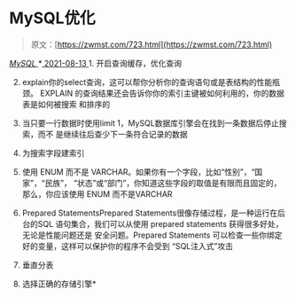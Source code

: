 <!--yml
category: 未分类
date: 0001-01-01 00:00:00
--->

# MySQL优化

> 原文：[https://zwmst.com/723.html](https://zwmst.com/723.html)

   [ *MySQL* ](https://zwmst.com/mysql)*[ <time datetime="2021-08-14T07:58:38+08:00"> 2021-08-13 </time> ](https://zwmst.com/723.html)  1.  开启查询缓存，优化查询

2.  explain你的select查询，这可以帮你分析你的查询语句或是表结构的性能瓶颈。 EXPLAIN 的查询结果还会告诉你你的索引主键被如何利用的，你的数据表是如何被搜索 和排序的

3.  当只要一行数据时使用limit 1，MySQL数据库引擎会在找到一条数据后停止搜索，而不 是继续往后查少下一条符合记录的数据

4.  为搜索字段建索引

5.  使用 ENUM 而不是 VARCHAR。如果你有一个字段，比如“性别”，“国家”，“民族”， “状态”或“部门”，你知道这些字段的取值是有限而且固定的，那么，你应该使用 ENUM 而不是VARCHAR

6.  Prepared StatementsPrepared Statements很像存储过程，是一种运行在后台的SQL 语句集合，我们可以从使用 prepared statements 获得很多好处，无论是性能问题还是 安全问题。Prepared Statements 可以检查一些你绑定好的变量，这样可以保护你的程序不会受到 “SQL注入式”攻击

7.  垂直分表

8.  选择正确的存储引擎*